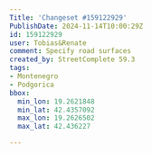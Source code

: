 ```yaml
---
Title: 'Changeset #159122929'
PublishDate: 2024-11-14T10:00:29Z
id: 159122929
user: Tobias&Renate
comment: Specify road surfaces
created_by: StreetComplete 59.3
tags:
- Montenegro
- Podgorica
bbox:
  min_lon: 19.2621848
  min_lat: 42.4357092
  max_lon: 19.2626502
  max_lat: 42.436227

---
```

